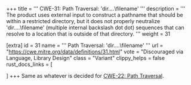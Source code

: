 +++
title = '''
CWE-31: Path Traversal: 'dir\..\..\filename'
'''
description	= '''
The product uses external input to construct a pathname that should be within a restricted directory, but it does not properly neutralize 'dir\..\..\filename' (multiple internal backslash dot dot) sequences that can resolve to a location that is outside of that directory.
'''
weight = 31

[extra]
id = 31
name = '''
Path Traversal: 'dir\..\..\filename'
'''
url = "https://cwe.mitre.org/data/definitions/31.html"
vote = "Discouraged via Language, Library Design"
class = "Variant"
clippy_helps = false
rust_docs_links = [

]
+++
Same as whatever is decided for [CWE-22: Path Traversal](/rust-are-we-secure-yet/cwes/cwe-22).

